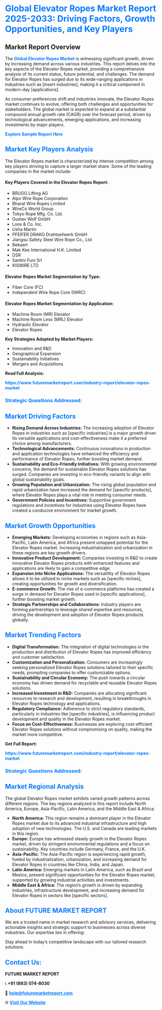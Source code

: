 <h1 style="color: #007BFF;">Global Elevator Ropes Market Report 2025-2033: Driving Factors, Growth Opportunities, and Key Players</h1>

<section id="overview">
<h2>Market Report Overview</h2>
<p>The <a href="https://www.futuremarketreport.com/industry-report/elevator-ropes-market" style="color: #007BFF; text-decoration: none;"><strong>Global Elevator Ropes Market</strong></a> is witnessing significant growth, driven by increasing demand across various industries. This report delves into the key aspects of the Elevator Ropes market, providing a comprehensive analysis of its current status, future potential, and challenges. The demand for Elevator Ropes has surged due to its wide-ranging applications in industries such as [insert industries], making it a critical component in modern-day [applications].</p>
<p>As consumer preferences shift and industries innovate, the Elevator Ropes market continues to evolve, offering both challenges and opportunities for stakeholders. The global market is expected to expand at a substantial compound annual growth rate (CAGR) over the forecast period, driven by technological advancements, emerging applications, and increasing investments by major players.</p>
</section>

<section id="overview">
<p><a href="https://www.futuremarketreport.com/request-sample/reportId=111147" style="color: #007BFF; text-decoration: none;"><strong>Explore Sample Report Here</strong></a></p>
</section>

<section id="key-players">
<h2 style="color: #007BFF;">Market Key Players Analysis</h2>
<p>The Elevator Ropes market is characterized by intense competition among key players striving to capture a larger market share. Some of the leading companies in the market include:</p>
<h4>Key Players Covered in the Elevator Ropes Report:</h4>
<ul><li>BRUGG Lifting AG</li><li>Alps Wire Rope Corporation</li><li>Bharat Wire Ropes Limited</li><li>WireCo World Group</li><li>Tokyo Rope Mfg. Co. Ltd.</li><li>Gustav Wolf GmbH</li><li>Loos &amp; Co. Inc.</li><li>Usha Martin</li><li>PFEIFER DRAKO Drahtseilwerk GmbH</li><li>Jiangsu Safety Steel Wire Rope Co., Ltd</li><li>Bekaert</li><li>Mak Kee International H.K. Limited</li><li>DSR</li><li>Santini Funi Srl</li><li>KISWIRE LTD</li></ul>
<h4>Elevator Ropes Market Segmentation by Type:</h4>
<ul><li>Fiber Core (FC)</li><li>Independent Wire Rope Core (IWRC)</li></ul>

<h4>Elevator Ropes Market Segmentation by Application:</h4>
<ul><li>Machine Room (MR) Elevator</li><li>Machine Room Less (MRL) Elevator</li><li>Hydraulic Elevator</li><li>Elevator Ropes</li></ul>
<p><strong>Key Strategies Adopted by Market Players:</strong></p>
<ul>
<li>Innovation and R&D</li>
<li>Geographical Expansion</li>
<li>Sustainability Initiatives</li>
<li>Mergers and Acquisitions</li>
</ul>
</section>

<section>
<p><strong>Read Full Analysis: </strong></p><a href="https://www.futuremarketreport.com/industry-report/elevator-ropes-market" style="color: #007BFF; text-decoration: none;"><strong>https://www.futuremarketreport.com/industry-report/elevator-ropes-market</strong></a>
<h3 style="color: #007BFF;">Strategic Questions Addressed:</h3>
</section>

<section id="driving-factors">
<h2 style="color: #007BFF;">Market Driving Factors</h2>
<ul>
<li><strong>Rising Demand Across Industries:</strong> The increasing adoption of Elevator Ropes in industries such as [specific industries] is a major growth driver. Its versatile applications and cost-effectiveness make it a preferred choice among manufacturers.</li>
<li><strong>Technological Advancements:</strong> Continuous innovations in production and application technologies have enhanced the efficiency and performance of Elevator Ropes, further boosting market demand.</li>
<li><strong>Sustainability and Eco-Friendly Initiatives:</strong> With growing environmental concerns, the demand for sustainable Elevator Ropes solutions has surged. Companies are investing in eco-friendly variants to align with global sustainability goals.</li>
<li><strong>Growing Population and Urbanization:</strong> The rising global population and rapid urbanization have increased the demand for [specific products], where Elevator Ropes plays a vital role in meeting consumer needs.</li>
<li><strong>Government Policies and Incentives:</strong> Supportive government regulations and incentives for industries using Elevator Ropes have created a conducive environment for market growth.</li>
</ul>
</section>

<section id="growth-opportunities">
<h2 style="color: #007BFF;">Market Growth Opportunities</h2>
<ul>
<li><strong>Emerging Markets:</strong> Developing economies in regions such as Asia-Pacific, Latin America, and Africa present untapped potential for the Elevator Ropes market. Increasing industrialization and urbanization in these regions are key growth drivers.</li>
<li><strong>Innovative Product Development:</strong> Companies investing in R&D to create innovative Elevator Ropes products with enhanced features and applications are likely to gain a competitive edge.</li>
<li><strong>Expansion into Niche Applications:</strong> The versatility of Elevator Ropes allows it to be utilized in niche markets such as [specific niches], creating opportunities for growth and diversification.</li>
<li><strong>E-commerce Growth:</strong> The rise of e-commerce platforms has created a surge in demand for Elevator Ropes used in [specific applications], further boosting market growth.</li>
<li><strong>Strategic Partnerships and Collaborations:</strong> Industry players are forming partnerships to leverage shared expertise and resources, driving the development and adoption of Elevator Ropes products globally.</li>
</ul>
</section>

<section id="trending-factors">
<h2 style="color: #007BFF;">Market Trending Factors</h2>
<ul>
<li><strong>Digital Transformation:</strong> The integration of digital technologies in the production and distribution of Elevator Ropes has improved efficiency and customer satisfaction.</li>
<li><strong>Customization and Personalization:</strong> Consumers are increasingly seeking personalized Elevator Ropes solutions tailored to their specific needs, prompting companies to offer customizable options.</li>
<li><strong>Sustainability and Circular Economy:</strong> The push towards a circular economy has driven demand for recyclable and reusable Elevator Ropes solutions.</li>
<li><strong>Increased Investment in R&D:</strong> Companies are allocating significant resources to research and development, resulting in breakthroughs in Elevator Ropes technology and applications.</li>
<li><strong>Regulatory Compliance:</strong> Adherence to strict regulatory standards, particularly in industries like [specific industries], is influencing product development and quality in the Elevator Ropes market.</li>
<li><strong>Focus on Cost-Effectiveness:</strong> Businesses are exploring cost-efficient Elevator Ropes solutions without compromising on quality, making the market more competitive.</li>
</ul>
</section>

<section>
<p><strong>Get Full Report: </strong></p><a href="https://www.futuremarketreport.com/industry-report/elevator-ropes-market" style="color: #007BFF; text-decoration: none;"><strong>https://www.futuremarketreport.com/industry-report/elevator-ropes-market</strong></a>
<h3 style="color: #007BFF;">Strategic Questions Addressed:</h3>
</section>


<section id="regional-analysis">
<h2 style="color: #007BFF;">Market Regional Analysis</h2>
<p>The global Elevator Ropes market exhibits varied growth patterns across different regions. The key regions analyzed in this report include North America, Europe, Asia-Pacific, Latin America, and the Middle East & Africa:</p>
<ul>
<li><strong>North America:</strong> This region remains a dominant player in the Elevator Ropes market due to its advanced industrial infrastructure and high adoption of new technologies. The U.S. and Canada are leading markets in this region.</li>
<li><strong>Europe:</strong> Europe has witnessed steady growth in the Elevator Ropes market, driven by stringent environmental regulations and a focus on sustainability. Key countries include Germany, France, and the U.K.</li>
<li><strong>Asia-Pacific:</strong> The Asia-Pacific region is experiencing rapid growth, fueled by industrialization, urbanization, and increasing demand for Elevator Ropes in countries like China, India, and Japan.</li>
<li><strong>Latin America:</strong> Emerging markets in Latin America, such as Brazil and Mexico, present significant opportunities for the Elevator Ropes market, supported by growing industrial activities and investments.</li>
<li><strong>Middle East & Africa:</strong> The region’s growth is driven by expanding industries, infrastructure development, and increasing demand for Elevator Ropes in sectors like [specific sectors].</li>
</ul>
</section>

<footer>
<h2 style="color: #007BFF;">About FUTURE MARKET REPORT</h2>
<p>We are a trusted name in market research and advisory services, delivering actionable insights and strategic support to businesses across diverse industries. Our expertise lies in offering:</p>

<p>Stay ahead in today’s competitive landscape with our tailored research solutions.</p>

<h2 style="color: #007BFF;">Contact Us:</h2>
<p><strong>FUTURE MARKET REPORT</strong></p>
<p>📞 <strong>+91 (883) 074-8030</strong></p>
<p>📧 <strong><a href="mailto:help@futuremarketreport.com" style="color: #007BFF;">help@futuremarketreport.com</a></strong></p>
<p>🌐 <strong><a href="https://www.futuremarketreport.com/" style="color: #007BFF;">Visit Our Website</a></strong></p>
</footer>